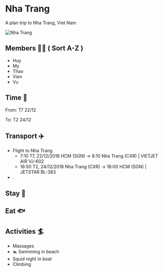 # Nha Trang

A plan trip to Nha Trang, Viet Nam

![Nha Trang](https://github.com/vub/NhaTrang/images/nha-trang.jpg)

## Members 👨‍👩‍ ( Sort A-Z )

- Huy
- My
- Thao
- Vien
- Vu

## Time 📅

From: T7 22/12

To: T2 24/12

## Transport ✈️

- Flight to Nha Trang
  - 7:10 T7, 22/12/2018 HCM (SGN) -> 8:10 Nha Trang (CXR) | VIETJET AIR VJ-602
  - 16:50 T2, 24/12/2018 Nha Trang (CXR) -> 18:00 HCM (SGN) | JETSTAR BL-383
- .

## Stay 🏢

## Eat 🐟

## Activities 🏄‍

- Massages
- 🏊 Swimming in beach
- Squid night in boat
- Climbing